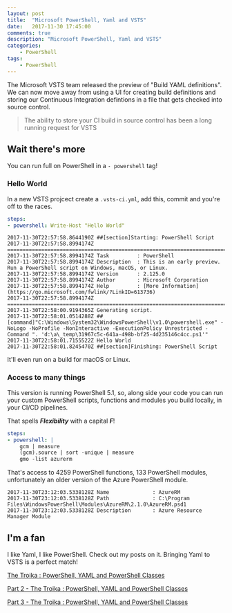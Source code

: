 ```yaml
---
layout: post
title:  "Microsoft PowerShell, Yaml and VSTS"
date:   2017-11-30 17:45:00
comments: true
description: "Microsoft PowerShell, Yaml and VSTS"
categories:
    - PowerShell
tags:
    - PowerShell
---
```


The Microsoft VSTS team released the preview of "Build YAML definitions". We can now move away from using a UI for creating build definitions and storing our Continuous Integration defintions in a file that gets checked into source control.

> The ability to store your CI build in source control has been a long running request for VSTS

## Wait there's more
You can run full on PowerShell in a `- powershell` tag!

### Hello World
In a new VSTS projcect create a `.vsts-ci.yml`, add this, commit and you're off to the races.
```yaml
steps:
- powershell: Write-Host "Hello World"
```

```
2017-11-30T22:57:58.8644190Z ##[section]Starting: PowerShell Script
2017-11-30T22:57:58.8994174Z ==============================================================================
2017-11-30T22:57:58.8994174Z Task         : PowerShell
2017-11-30T22:57:58.8994174Z Description  : This is an early preview. Run a PowerShell script on Windows, macOS, or Linux.
2017-11-30T22:57:58.8994174Z Version      : 2.125.0
2017-11-30T22:57:58.8994174Z Author       : Microsoft Corporation
2017-11-30T22:57:58.8994174Z Help         : [More Information](https://go.microsoft.com/fwlink/?LinkID=613736)
2017-11-30T22:57:58.8994174Z ==============================================================================
2017-11-30T22:58:00.9194365Z Generating script.
2017-11-30T22:58:01.0514288Z ##[command]"C:\Windows\System32\WindowsPowerShell\v1.0\powershell.exe" -NoLogo -NoProfile -NonInteractive -ExecutionPolicy Unrestricted -Command ". 'd:\a\_temp\31967c5c-641a-498b-bf25-4d235146c4cc.ps1'"
2017-11-30T22:58:01.7155522Z Hello World
2017-11-30T22:58:01.8245470Z ##[section]Finishing: PowerShell Script
```

It'll even run on a build for macOS or Linux.

### Access to many things
This version is running PowerShell 5.1, so, along side your code you can run your custom PowerShell scripts, functions and modules you build locally, in your CI/CD pipelines.

That spells ***Flexibility*** with a capital ***F***!

```yaml
steps:
- powershell: |
    gcm | measure
    (gcm).source | sort -unique | measure
    gmo -list azurerm
```

That's access to 4259 PowerShell functions, 133 PowerShell modules, unfortunately an older version of the Azure PowerShell module.

```
2017-11-30T23:12:03.5338128Z Name              : AzureRM
2017-11-30T23:12:03.5338128Z Path              : C:\Program Files\WindowsPowerShell\Modules\AzureRM\2.1.0\AzureRM.psd1
2017-11-30T23:12:03.5338128Z Description       : Azure Resource Manager Module
```

## I'm a fan
I like Yaml, I like PowerShell. Check out my posts on it. Bringing Yaml to VSTS is a perfect match!

[The Troika : PowerShell, YAML and PowerShell Classes](https://dfinke.github.io/powershell/2016/08/10/The-Troika-PowerShell-YAML-and-PowerShell-Classes.html)

[Part 2 - The Troika : PowerShell, YAML and PowerShell Classes](https://dfinke.github.io/powershell/2016/08/12/part-2-the-troika-powershell-yaml-and-powershell-classes.html)

[Part 3 - The Troika : PowerShell, YAML and PowerShell Classes](https://dfinke.github.io/powershell/2016/08/13/part-3-the-troika-powershell-yaml-and-powershell-classes.html)